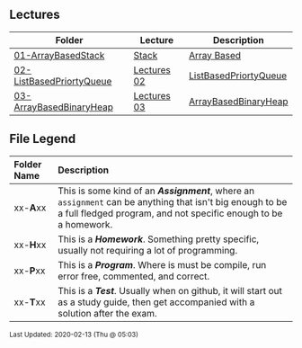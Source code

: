 ## Lectures
| Folder | Lecture | Description|
 | ------------|------------|------------|
 | [01-ArrayBasedStack](https://github.com/rugbyprof/3013-Algorithms/tree/master/Lectures/01-ArrayBasedStack) | [ Stack ](https://github.com/rugbyprof/3013-Algorithms/tree/master/Lectures/01-ArrayBasedStack) | [ Array Based](https://github.com/rugbyprof/3013-Algorithms/tree/master/Lectures/01-ArrayBasedStack) | [01-ArrayBasedStack](https://github.com/rugbyprof/3013-Algorithms/tree/master/Lectures/01-ArrayBasedStack) | [ Files](https://github.com/rugbyprof/3013-Algorithms/tree/master/Lectures/01-ArrayBasedStack) | [01-ArrayBasedStack](https://github.com/rugbyprof/3013-Algorithms/tree/master/Lectures/01-ArrayBasedStack) | [ Methods](https://github.com/rugbyprof/3013-Algorithms/tree/master/Lectures/01-ArrayBasedStack) | [N/A](https://github.com/rugbyprof/3013-Algorithms/tree/master/Lectures/01-ArrayBasedStack) |
 | [02-ListBasedPriortyQueue](https://github.com/rugbyprof/3013-Algorithms/tree/master/Lectures/02-ListBasedPriortyQueue) | [ Lectures 02](https://github.com/rugbyprof/3013-Algorithms/tree/master/Lectures/02-ListBasedPriortyQueue) | [ListBasedPriortyQueue ](https://github.com/rugbyprof/3013-Algorithms/tree/master/Lectures/02-ListBasedPriortyQueue) | [ No Description](https://github.com/rugbyprof/3013-Algorithms/tree/master/Lectures/02-ListBasedPriortyQueue) | [N/A](https://github.com/rugbyprof/3013-Algorithms/tree/master/Lectures/02-ListBasedPriortyQueue) |
 | [03-ArrayBasedBinaryHeap](https://github.com/rugbyprof/3013-Algorithms/tree/master/Lectures/03-ArrayBasedBinaryHeap) | [ Lectures 03](https://github.com/rugbyprof/3013-Algorithms/tree/master/Lectures/03-ArrayBasedBinaryHeap) | [ArrayBasedBinaryHeap ](https://github.com/rugbyprof/3013-Algorithms/tree/master/Lectures/03-ArrayBasedBinaryHeap) | [ No Description](https://github.com/rugbyprof/3013-Algorithms/tree/master/Lectures/03-ArrayBasedBinaryHeap) | [N/A](https://github.com/rugbyprof/3013-Algorithms/tree/master/Lectures/03-ArrayBasedBinaryHeap) |

    
## File Legend

| Folder Name | Description |
|:-----------|:-------------|
|xx-**A**xx | This is some kind of an ***Assignment***, where an `assignment` can be anything that isn't big enough to be a full fledged program, and not specific enough to be a homework. |
|xx-**H**xx | This is a ***Homework***. Something pretty specific, usually not requiring a lot of programming. |
|xx-**P**xx | This is a ***Program***. Where is must be compile, run error free, commented, and correct. |
|xx-**T**xx | This is a ***Test***. Usually when on github, it will start out as a study guide, then get accompanied with a solution after the exam. |

    
<sup>Last Updated: 2020-02-13 (Thu @ 05:03)</sup>